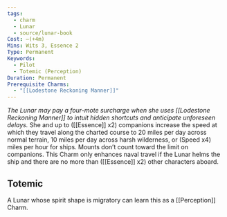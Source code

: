 ```yaml
---
tags:
  - charm
  - Lunar
  - source/lunar-book
Cost: —(+4m)
Mins: Wits 3, Essence 2
Type: Permanent
Keywords:
  - Pilot
  - Totemic (Perception)
Duration: Permanent
Prerequisite Charms:
  - "[[Lodestone Reckoning Manner]]"
---
```

*The Lunar may pay a four-mote surcharge when she uses [[Lodestone Reckoning Manner]] to intuit hidden shortcuts and anticipate unforeseen delays.*
She and up to ([[Essence]] x2) companions increase the speed at which they travel along the charted course to 20 miles per day across normal terrain, 10 miles per day across harsh wilderness, or (Speed x4) miles per hour for ships. Mounts don’t count toward the limit on companions. This Charm only enhances naval travel if the Lunar helms the ship and there are no more than ([[Essence]] x2) other characters aboard. 
## Totemic 

A Lunar whose spirit shape is migratory can learn this as a [[Perception]] Charm.